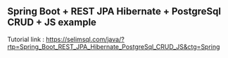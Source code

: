 ## Spring Boot + REST JPA Hibernate + PostgreSql CRUD + JS example

Tutorial link : https://selimsql.com/java/?rtp=Spring_Boot_REST_JPA_Hibernate_PostgreSql_CRUD_JS&ctg=Spring
